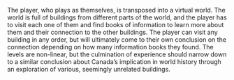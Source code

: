 
The player, who plays as themselves, is transposed into a virtual world. The world is full of buildings from different parts of the world, and the player has to visit each one of them and find books of information to learn more about them and their connection to the other buildings. The player can visit any building in any order, but will ultimately come to their own conclusion on the connection depending on how many information books they found. The levels are non-linear, but the culmination of experience should narrow down to a similar conclusion about Canada’s implication in world history through an exploration of various, seemingly unrelated buildings.
